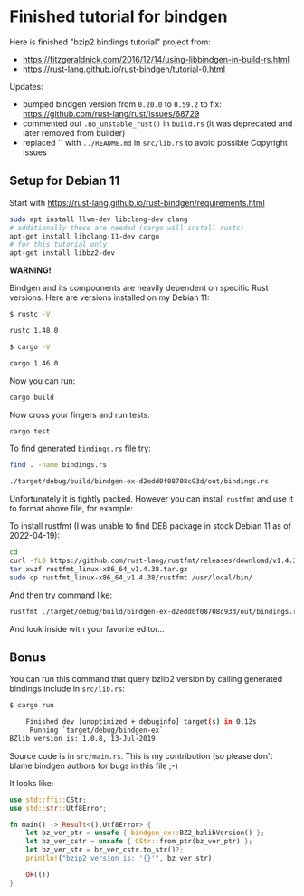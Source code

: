 # Finished tutorial for bindgen

Here is finished "bzip2 bindings tutorial" project from:
- https://fitzgeraldnick.com/2016/12/14/using-libbindgen-in-build-rs.html
- https://rust-lang.github.io/rust-bindgen/tutorial-0.html

Updates:
- bumped bindgen version from `0.20.0` to `0.59.2`
  to fix: https://github.com/rust-lang/rust/issues/68729
- commented out `.no_unstable_rust()` in `build.rs`
  (it was deprecated and later removed from builder)
- replaced  `` with `../README.md` in `src/lib.rs` to avoid possible Copyright issues

## Setup for Debian 11


Start with https://rust-lang.github.io/rust-bindgen/requirements.html

```bash
sudo apt install llvm-dev libclang-dev clang
# additionally these are needed (cargo will install rustc)
apt-get install libclang-11-dev cargo
# for this tutorial only
apt-get install libbz2-dev
```

**WARNING!**

Bindgen and its compoonents are heavily dependent
on specific Rust versions. Here are versions installed on my Debian 11:

```bash
$ rustc -V

rustc 1.48.0

$ cargo -V

cargo 1.46.0
```


Now you can run:
```bash
cargo build
```

Now cross your fingers and run tests:
```bash
cargo test
```

To find generated `bindings.rs` file try:
```bash
find . -name bindings.rs

./target/debug/build/bindgen-ex-d2edd0f08708c93d/out/bindings.rs
```

Unfortunately it is tightly packed. However you can install `rustfmt` and use it to format
above file, for example:

To install rustfmt (I was unable to find DEB package in stock Debian 11 as of 2022-04-19):
```bash
cd
curl -fLO https://github.com/rust-lang/rustfmt/releases/download/v1.4.38/rustfmt_linux-x86_64_v1.4.38.tar.gz
tar xvzf rustfmt_linux-x86_64_v1.4.38.tar.gz 
sudo cp rustfmt_linux-x86_64_v1.4.38/rustfmt /usr/local/bin/
```

And then try command like:
```bash
rustfmt ./target/debug/build/bindgen-ex-d2edd0f08708c93d/out/bindings.rs
```
And look inside with your favorite editor...

## Bonus

You can run this command that query bzlib2 version by calling generated bindings include in `src/lib.rs`:

```bash
$ cargo run

    Finished dev [unoptimized + debuginfo] target(s) in 0.12s
     Running `target/debug/bindgen-ex`
BZlib version is: 1.0.8, 13-Jul-2019
```

Source code is in `src/main.rs`. This is my contribution (so please
don't blame bindgen authors for bugs in this file ;-)

It looks like:
```rust
use std::ffi::CStr;
use std::str::Utf8Error;

fn main() -> Result<(),Utf8Error> {
    let bz_ver_ptr = unsafe { bindgen_ex::BZ2_bzlibVersion() };
    let bz_ver_cstr = unsafe { CStr::from_ptr(bz_ver_ptr) };
    let bz_ver_str = bz_ver_cstr.to_str()?;
    println!("bzip2 version is: '{}'", bz_ver_str);

    Ok(())
}
```




